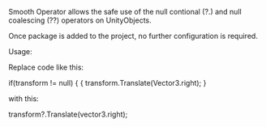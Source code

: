 Smooth Operator allows the safe use of the null contional (?.) and null coalescing (??) operators on UnityObjects. 

Once package is added to the project, no further configuration is required. 

Usage: 

Replace code like this:

if(transform != null) {
{
    transform.Translate(Vector3.right);
}

with this:

transform?.Translate(vector3.right);